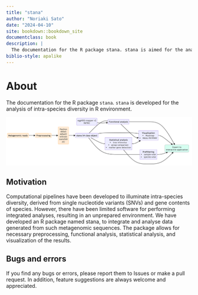 ```yaml
--- 
title: "stana"
author: "Noriaki Sato"
date: "2024-04-10"
site: bookdown::bookdown_site
documentclass: book
description: |
  The documentation for the R package stana. stana is aimed for the analysis of intra-species diversity.
biblio-style: apalike
---
```


# About

The documentation for the R package `stana`. `stana` is developed for the analysis of intra-species diversity in R environment.

<img src="https://github.com/noriakis/software/blob/main/images/stana_pipeline.png?raw=true" width="800px">

## Motivation 

Computational pipelines have been developed to illuminate intra-species diversity, derived from single nucleotide variants (SNVs) and gene contents of species. However, there have been limited software for performing integrated analyses, resulting in an unprepared environment. We have developed an R package named stana, to integrate and analyse data generated from such metagenomic sequences. The package allows for necessary preprocessing, functional analysis, statistical analysis, and visualization of the results.

## Bugs and errors

If you find any bugs or errors, please report them to Issues or make a pull request.
In addition, feature suggestions are always welcome and appreciated.
